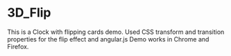 # 3D_Flip
This is a Clock with flipping cards demo. Used CSS transform and transition properties for the flip effect and angular.js
Demo works in Chrome and Firefox.
